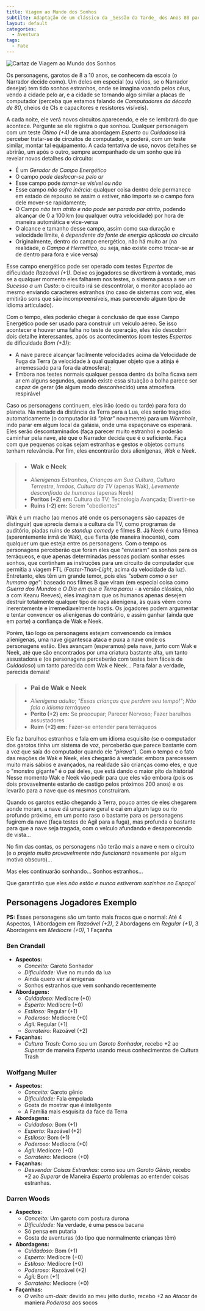 ```yaml
---
title: Viagem ao Mundo dos Sonhos
subtilte: Adaptação de um clássico da _Sessão da Tarde_ dos Anos 80 para Fate Acelerado
layout: default
categories:
  - Aventura
tags:
  - Fate
---
```


![Cartaz de Viagem ao Mundo dos Sonhos](/assets/Explorersposter1985.jpg)

Os personagens, garotos de 8 a 10 anos, se conhecem da escola (o Narrador decide como). Um deles em especial (ou vários, se o Narrador desejar) tem tido sonhos estranhos, onde se imagina voando pelos céus, vendo a cidade pelo ar, e a cidade se tornando algo similar a placas de computador (perceba que estamos falando de _Computadores da década de 80_, cheios de CIs e capacitores e resistores visíveis).

A cada noite, ele verá novos circuitos aparecendo, e ele se lembrará do que acontece. Pergunte se ele registra o que sonhou. Qualquer personagem com um teste _Ótimo (+4)_ de uma abordagem _Esperto_ ou _Cuidadosa_ irá perceber tratar-se de circuitos de computador, e poderá, com um teste similar, montar tal equipamento. A cada tentativa de uso, novos detalhes se abrirão, um após o outro, sempre acompanhado de um sonho que irá revelar novos detalhes do circuito:

+ É um _Gerador de Campo Energético_
+ O campo _pode deslocar-se pelo ar_
+ Esse campo pode _tornar-se visível ou não_
+ Esse campo _não sofre inércia_: qualquer coisa dentro dele permanece em estado de repouso se assim o estiver, não importa se o campo fora dele mover-se rapidamente;
+ O Campo _não tem atrito e não pode ser parado por atrito_, podendo alcançar de 0 a 100 km (ou qualquer outra velocidade) por hora de maneira automática e vice-versa
+ O alcance e tamanho desse campo, assim como sua duração e velocidade limite, é _dependente da fonte de energia aplicada ao circuito_
+ Originalmente, dentro do campo energético, não há muito ar (na realidade, o _Campo é Hermético_, ou seja, não existe como trocar-se ar de dentro para fora e vice versa)

Esse campo energético pode ser operado com testes _Espertos_ de dificuldade _Razoável (+1)_. Deixe os jogadores se divertirem à vontade, mas se a qualquer momento eles falharem nos testes, o sistema passa a ser um _Sucesso a um Custo_: o circuito irá se descontrolar, o monitor acoplado ao mesmo enviando caracteres estranhos (no caso de sistemas com voz, eles emitirão sons que são incompreensíveis, mas parecendo algum tipo de idioma articulado).

Com o tempo, eles poderão chegar à conclusão de que esse Campo Energético pode ser usado para construir um veículo aéreo. Se isso acontecer e houver uma falha no teste de operação, eles irão descobrir dois detalhe interessantes, após os acontecimentos (com testes *Espertos* de dificuldade *Bom (+3)*):

+ A nave parece alcançar facilmente velocidades acima da Velocidade de Fuga da Terra (a velocidade à qual qualquer objeto que a atinja é arremessado para fora da atmosfera);
+ Embora nos testes normais qualquer pessoa dentro da bolha ficava sem ar em alguns segundos, quando existe essa situação a bolha parece ser capaz de gerar (de algum modo desconhecido) uma atmosfera respirável

Caso os personagens continuem, eles irão (cedo ou tarde) para fora do planeta. Na metade da distância da Terra para a Lua, eles serão tragados automaticamente (o computador irá _"pirar"_ novamente) para um _Wormhole_, indo parar em algum local da galáxia, onde uma espaçonave os esperará. Eles serão descontaminados (faça parecer muito estranho) e poderão caminhar pela nave, até que o Narrador decida que é o suficiente. Faça com que pequenas coisas sejam estranhas e gestos e objetos comuns tenham relevância. Por fim, eles encontrarão dois alienígenas, _Wak_ e _Neek_. 

> + ### Wak e Neek
> + _Alienígenas Estranhos_, _Crianças em Sua Cultura_, _Cultura Terrestre_, _Irmãos_, _Cultura da TV_ (apenas Wak), _Levemente desconfiada de humanos_ (apenas Neek)
> + **Peritos (+2) em:** Cultura da TV; Tecnologia Avançada; Divertir-se
> + **Ruins (-2) em:** Serem "obedientes"

Wak é um macho (ao menos até onde os personagens são capazes de distinguir) que aprecia demais a cultura da TV, como programas de auditório, piadas ruins de _standup comedy_ e filmes B. Já Neek é uma fêmea (aparentemente irmã de Wak), que flerta (de maneira inocente), com qualquer um que esteja entre os personagens. Com o tempo os personagens perceberão que foram eles que "enviaram" os sonhos para os terráqueos, e que apenas determinadas pessoas podiam sonhar esses sonhos, que continham as instruções para um circuito de computador que permitia a viagem FTL (_Faster-Than-Light_, acima da velocidade da luz). Entretanto, eles têm um grande temor, pois eles _"sabem como o ser humano age"_: baseado nos filmes B que viram (em especial coisa como _Guerra dos Mundos_ e _O Dia em que a Terra parou_ - a versão clássica, não a com Keanu Reeves), eles imaginam que os humanos apenas desejem destruir totalmente qualquer tipo de raça alienígena, às quais vêem como inerentemente e irremediavelmente hostis. Os jogadores podem argumentar e tentar convencer os alienígenas do contrário, e assim ganhar (ainda que em parte) a confiança de Wak e Neek. 

Porém, tão logo os personagens estejam convencendo os irmãos alienígenas, uma nave gigantesca ataca e puxa a nave onde os personagens estão. Eles avançam (esperamos) pela nave, junto com Wak e Neek, até que são encontrados por uma criatura bastante alta, um tanto assustadora e (os personagens perceberão com testes bem fáceis de _Cuidadoso_) um tanto parecida com Wak e Neek... Para falar a verdade, parecida demais!

> + ### **Pai de Wak e Neek**
> + _Alienígena adulto_; _"Essas crianças que perdem seu tempo!"_; _Não fala o idioma terráqueo_
> + **Perito (+2) em:** Se preocupar; Parecer Nervoso; Fazer barulhos assustadores
> + **Ruim (+2) em:** Fazer-se entender para terráqueos

Ele faz barulhos estranhos e fala em um idioma esquisito (se o computador dos garotos tinha um sistema de voz, perceberão que parece bastante com a voz que saía do computador quando ele _"pirava"_). Com o tempo e o fato das reações de Wak e Neek, eles chegarão à verdade: embora parecessem muito mais sábios e avançados, na realidade são crianças como eles, e que o "monstro gigante" é o pai deles, que está dando o maior pito da história! Nesse momento Wak e Neek vão pedir para que eles vão embora (pois os dois provavelmente estarão de castigo pelos próximos 200 anos) e os levarão para a nave que os mesmos construiram.

Quando os garotos estão chegando à Terra, pouco antes de eles chegarem aonde moram, a nave dá uma pane geral e cai em algum lago ou rio profundo próximo, em um ponto raso o bastante para os personagens fugirem da nave (faça testes de Ágil para a fuga), mas profunda o bastante para que a nave seja tragada, com o veículo afundando e desaparecendo de vista...

No fim das contas, os personagens não terão mais a nave e nem o circuito (e o _projeto muito provavelmente não funcionará_ novamente por algum motivo obscuro)...

Mas eles continuarão sonhando... Sonhos estranhos...

Que garantirão que eles _não estão e nunca estiveram sozinhos no Espaço!_

## Personagens Jogadores Exemplo

**PS:** Esses personagens são um tanto mais fracos que o normal: Até 4 Aspectos, 1 Abordagem em _Razoável (+2)_, 2 Abordagens em _Regular (+1)_, 3 Abordagens em _Medíocre (+0)_, 1 Façanha

### Ben Crandall

+ **Aspectos:**
	+ _Conceito:_ Garoto Sonhador
	+ _Dificuldade:_ Vive no mundo da lua
	+ Ainda quero ver alienígenas
	+ Sonhos estranhos que vem sonhando recentemente
+ **Abordagens:**
	+ _Cuidadoso:_  Medíocre (+0)
	+ _Esperto:_  Medíocre (+0)
	+ _Estiloso:_ Regular (+1)
	+ _Poderoso:_ Medíocre (+0)
	+ _Ágil:_ Regular (+1)
	+ _Sorrateiro:_ Razoável (+2)
+ **Façanhas:**
	+ _Cultura Trash:_ Como sou um _Garoto Sonhador_, recebo +2 ao _Superar_ de maneira _Esperta_ usando meus conhecimentos de Cultura Trash
 
### Wolfgang Muller

+ **Aspectos:**
	+ _Conceito:_ Garoto gênio
	+ _Dificuldade:_ Fala empolada
	+ Gosta de mostrar que é inteligente
	+ A Família mais esquisita da face da Terra
+ **Abordagens:**
	+ _Cuidadoso:_  Bom (+1)
	+ _Esperto:_  Razoável (+2)
	+ _Estiloso:_ Bom (+1)
	+ _Poderoso:_ Medíocre (+0)
	+ _Ágil:_ Medíocre (+0)
	+ _Sorrateiro:_ Medíocre (+0)
+ **Façanhas:**
	+ _Desvendar Coisas Estranhas:_ como sou um _Garoto Gênio_, recebo +2 ao _Superar_ de Maneira _Esperta_ problemas ao entender coisas estranhas.

### Darren Woods

+ **Aspectos:**
	+ _Conceito:_ Um garoto com postura durona
	+ _Dificuldade:_ Na verdade, é uma pessoa bacana
	+ Só pensa em putaria
	+ Gosta de aventuras (do tipo que normalmente crianças têm)
+ **Abordagens:**
	+ _Cuidadoso:_  Bom (+1)
	+ _Esperto:_  Medíocre (+0)
	+ _Estiloso:_ Medíocre (+0)
	+ _Poderoso:_ Razoável (+2)
	+ _Ágil:_ Bom (+1)
	+ _Sorrateiro:_ Medíocre (+0)
+ **Façanhas:**
	+ _O velho um-dois:_ devido ao meu jeito durão, recebo +2 ao *Atacar* de maniera *Poderosa* aos socos


